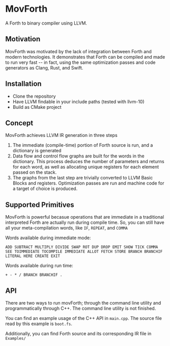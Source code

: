 # MovForth

A Forth to binary compiler using LLVM.

## Motivation
MovForth was motivated by the lack of integration between Forth and modern technologies. It demonstrates that Forth can be compiled and made to run very fast -- in fact, using the same optimization passes and code generators as Clang, Rust, and Swift.


## Installation
- Clone the repository
- Have LLVM findable in your include paths (tested with llvm-10)
- Build as CMake project

## Concept
MovForth achieves LLVM IR generation in three steps
1. The immediate (compile-time) portion of Forth source is run, and a dictionary is generated
2. Data flow and control flow graphs are built for the words in the dictionary. This process deduces the number of parameters and returns for each word, as well as allocating unique registers for each element passed on the stack.
3. The graphs from the last step are trivially converted to LLVM Basic Blocks and registers. Optimization passes are run and machine code for a target of choice is produced.

## Supported Primitives
MovForth is powerful becasue operations that are immediate in a traditional interpreted Forth are actually run during compile time. So, you can still have all your meta-compilation words, like `IF`, `REPEAT`, and `COMMA`

Words available during immediate mode:

```ADD SUBTRACT MULTIPLY DIVIDE SWAP ROT DUP DROP EMIT SHOW TICK COMMA SEE TOIMMEDIATE TOCOMPILE IMMEDIATE ALLOT FETCH STORE BRANCH BRANCHIF LITERAL HERE CREATE EXIT```

Words available during run time:

```+ - * / BRANCH BRANCHIF . ```

## API
There are two ways to run movForth; through the command line utility and programmatically through C++. The command line utility is not finished.

You can find an example usage of the C++ API in `main.cpp`. The source file read by this example is `boot.fs`.

Additionally, you can find Forth source and its corresponding IR file in `Examples/`
